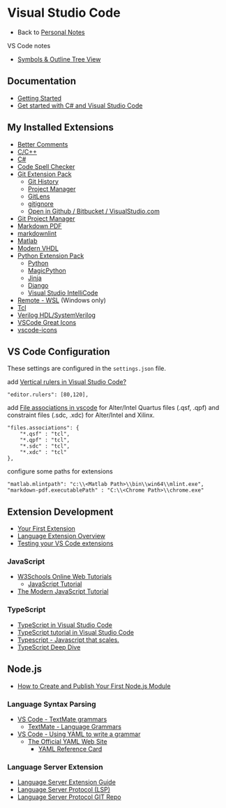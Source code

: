 # Visual Studio Code

- Back to [Personal Notes](../README.md)

VS Code notes

- [Symbols & Outline Tree View](outline.md)

## Documentation

- [Getting Started](https://code.visualstudio.com/docs)
- [Get started with C# and Visual Studio Code](https://docs.microsoft.com/en-us/dotnet/core/tutorials/with-visual-studio-code)

## My Installed Extensions

- [Better Comments](https://marketplace.visualstudio.com/items?itemName=aaron-bond.better-comments)
- [C/C++](https://marketplace.visualstudio.com/items?itemName=ms-vscode.cpptools)
- [C#](https://marketplace.visualstudio.com/items?itemName=ms-vscode.csharp)
- [Code Spell Checker](https://marketplace.visualstudio.com/items?itemName=streetsidesoftware.code-spell-checker)
- [Git Extension Pack](https://marketplace.visualstudio.com/items?itemName=donjayamanne.git-extension-pack)
  - [Git History](https://marketplace.visualstudio.com/items?itemName=donjayamanne.githistory)
  - [Project Manager](https://marketplace.visualstudio.com/items?itemName=alefragnani.project-manager)
  - [GitLens](https://marketplace.visualstudio.com/items?itemName=eamodio.gitlens)
  - [gitignore](https://marketplace.visualstudio.com/items?itemName=codezombiech.gitignore)
  - [Open in Github / Bitbucket / VisualStudio.com](https://marketplace.visualstudio.com/items?itemName=ziyasal.vscode-open-in-github)
- [Git Project Manager](https://marketplace.visualstudio.com/items?itemName=felipecaputo.git-project-manager)
- [Markdown PDF](https://marketplace.visualstudio.com/items?itemName=yzane.markdown-pdf)
- [markdownlint](https://marketplace.visualstudio.com/items?itemName=DavidAnson.vscode-markdownlint)
- [Matlab](https://marketplace.visualstudio.com/items?itemName=Gimly81.matlab)
- [Modern VHDL](https://marketplace.visualstudio.com/items?itemName=rjyoung.vscode-modern-vhdl-support)
- [Python Extension Pack](https://marketplace.visualstudio.com/items?itemName=donjayamanne.python-extension-pack)
  - [Python](https://marketplace.visualstudio.com/items?itemName=ms-python.python)
  - [MagicPython](https://marketplace.visualstudio.com/items?itemName=magicstack.MagicPython)
  - [Jinja](https://marketplace.visualstudio.com/items?itemName=wholroyd.jinja)
  - [Django](https://marketplace.visualstudio.com/items?itemName=batisteo.vscode-django)
  - [Visual Studio IntelliCode](https://marketplace.visualstudio.com/items?itemName=VisualStudioExptTeam.vscodeintellicode)
- [Remote - WSL](https://marketplace.visualstudio.com/items?itemName=ms-vscode-remote.remote-wsl) (Windows only)
- [Tcl](https://marketplace.visualstudio.com/items?itemName=bitwisecook.tcl)
- [Verilog HDL/SystemVerilog](https://marketplace.visualstudio.com/items?itemName=mshr-h.VerilogHDL)
- [VSCode Great Icons](https://marketplace.visualstudio.com/items?itemName=emmanuelbeziat.vscode-great-icons)
- [vscode-icons](https://marketplace.visualstudio.com/items?itemName=vscode-icons-team.vscode-icons)

## VS Code Configuration

These settings are configured in the `settings.json` file.

add [Vertical rulers in Visual Studio Code?][Cfg1]

    "editor.rulers": [80,120],

add [File associations in vscode][Cfg2] for Alter/Intel Quartus files (.qsf,
.qpf) and constraint files (.sdc, .xdc) for Alter/Intel and Xilinx.

    "files.associations": {
        "*.qsf" : "tcl",
        "*.qpf" : "tcl",
        "*.sdc" : "tcl",
        "*.xdc" : "tcl"
    },

configure some paths for extensions

    "matlab.mlintpath": "c:\\<Matlab Path>\\bin\\win64\\mlint.exe",
    "markdown-pdf.executablePath" : "C:\\<Chrome Path>\\chrome.exe"

[Cfg1]: https://stackoverflow.com/questions/29968499/vertical-rulers-in-visual-studio-code
[Cfg2]: https://stackoverflow.com/questions/30369258/file-associations-in-vscode#30421000

## Extension Development

- [Your First Extension](https://code.visualstudio.com/api/get-started/your-first-extension)
- [Language Extension Overview](https://code.visualstudio.com/api/language-extensions/overview)
- [Testing your VS Code extensions](https://vscode.rocks/testing/)

### JavaScript

- [W3Schools Online Web Tutorials](https://www.w3schools.com/)
  - [JavaScript Tutorial](https://www.w3schools.com/js/default.asp)
- [The Modern JavaScript Tutorial](https://javascript.info/)

### TypeScript

- [TypeScript in Visual Studio Code](https://code.visualstudio.com/Docs/languages/typescript)
- [TypeScript tutorial in Visual Studio Code](https://code.visualstudio.com/docs/typescript/typescript-tutorial)
- [Typescript - Javascript that scales.](https://www.typescriptlang.org/)
- [TypeScript Deep Dive](https://basarat.gitbooks.io/typescript/)

## Node.js

- [How to Create and Publish Your First Node.js Module](https://codeburst.io/how-to-create-and-publish-your-first-node-js-module-444e7585b738)

### Language Syntax Parsing

- [VS Code - TextMate grammars](https://code.visualstudio.com/api/language-extensions/syntax-highlight-guide#textmate-grammars)
  - [TextMate - Language Grammars](https://macromates.com/manual/en/language_grammars)
- [VS Code - Using YAML to write a grammar](https://code.visualstudio.com/api/language-extensions/syntax-highlight-guide#using-yaml-to-write-a-grammar)
  - [The Official YAML Web Site](https://yaml.org/)
    - [YAML Reference Card](https://yaml.org/refcard.html)

### Language Server Extension

- [Language Server Extension Guide](https://code.visualstudio.com/api/language-extensions/language-server-extension-guide)
- [Language Server Protocol (LSP)](https://microsoft.github.io/language-server-protocol/)
- [Language Server Protocol GIT Repo](https://github.com/Microsoft/language-server-protocol)
